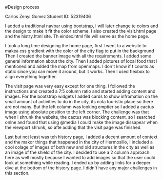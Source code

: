 #Design process

Carlos Zenyi Gomez
Student ID: 52319406

I added a traditional navbar using bootstrap, I will later change te colors and the design to make it fit the color scheme. I also created the visit.html page and the histry.html site. Th eindex.html file will serve as the home page.


I took a long time designing the home page, first I went to a website to makea css gradient with the color of the city flag to put in the background
Then I created the banner image with all the requirements. I added some general information about the city. Then I added pictures of local food that I mentioned and added the map from openmaps. I don't know if t counts as static since you can move it around, but it works. Then I used flexbox to align everything together. 

The visit page was very easy except for one thing. I followed the instructions and created a 7:5 column ratio and started adding content and images. For the bootstrap widgets I added cards to show infromation on the small amount of activities to do in the city, its nota touristic place so there are not many. But the left column was looking emptier so I added a cactus image using absolute position to the left corner. The challenge was that when I shrunk the website, the cactus was blocking content, so I searched onlne and found that using @media I  could make the image dissapear when the viewport shrunk, so afte adding that the visit page was finished.

Last but not least was teh history page, I added a decent amount of context and the makor things that happened in the city of Hermosillo, I included a cool colage of images of both new and old structures in the city as well as an image of the shield of the city. I decided to use a 2 column approach here as well mostly because I wanted to add images so that the user could look at something while reading. I ended up by adding links for a deeper dive at the bottom of the history page. I didn't have any major challenges in this section.



